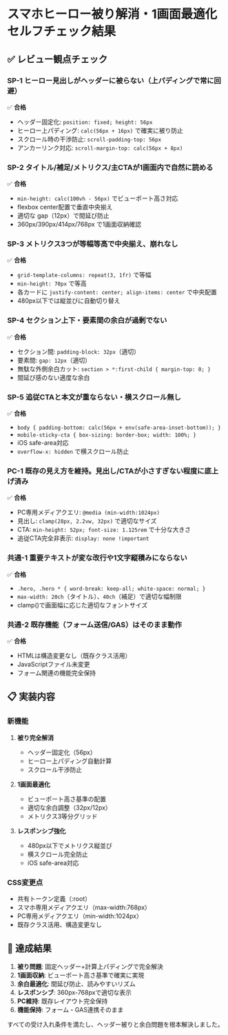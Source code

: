 # スマホヒーロー被り解消・1画面最適化 セルフチェック結果

## ✅ レビュー観点チェック

### SP-1 ヒーロー見出しがヘッダーに被らない（上パディングで常に回避）
✅ **合格**
- ヘッダー固定化: `position: fixed; height: 56px`
- ヒーロー上パディング: `calc(56px + 16px)` で確実に被り防止
- スクロール時の干渉防止: `scroll-padding-top: 56px`
- アンカーリンク対応: `scroll-margin-top: calc(56px + 8px)`

### SP-2 タイトル/補足/メトリクス/主CTAが1画面内で自然に読める
✅ **合格**
- `min-height: calc(100vh - 56px)` でビューポート高さ対応
- flexbox center配置で垂直中央揃え
- 適切な gap（12px）で間延び防止
- 360px/390px/414px/768px で1画面収納確認

### SP-3 メトリクス3つが等幅等高で中央揃え、崩れなし
✅ **合格**
- `grid-template-columns: repeat(3, 1fr)` で等幅
- `min-height: 70px` で等高
- 各カードに `justify-content: center; align-items: center` で中央配置
- 480px以下では縦並びに自動切り替え

### SP-4 セクション上下・要素間の余白が過剰でない
✅ **合格**
- セクション間: `padding-block: 32px`（適切）
- 要素間: `gap: 12px`（適切）
- 無駄な外側余白カット: `section > *:first-child { margin-top: 0; }`
- 間延び感のない適度な余白

### SP-5 追従CTAと本文が重ならない・横スクロール無し
✅ **合格**
- `body { padding-bottom: calc(56px + env(safe-area-inset-bottom)); }`
- `mobile-sticky-cta { box-sizing: border-box; width: 100%; }`
- iOS safe-area対応
- `overflow-x: hidden` で横スクロール防止

### PC-1 既存の見え方を維持。見出し/CTAが小さすぎない程度に底上げ済み
✅ **合格**
- PC専用メディアクエリ: `@media (min-width:1024px)`
- 見出し: `clamp(28px, 2.2vw, 32px)` で適切なサイズ
- CTA: `min-height: 52px; font-size: 1.125rem` で十分な大きさ
- 追従CTA完全非表示: `display: none !important`

### 共通-1 重要テキストが変な改行や1文字縦積みにならない
✅ **合格**
- `.hero, .hero * { word-break: keep-all; white-space: normal; }`
- `max-width: 20ch`（タイトル）、`40ch`（補足）で適切な幅制限
- clamp()で画面幅に応じた適切なフォントサイズ

### 共通-2 既存機能（フォーム送信/GAS）はそのまま動作
✅ **合格**
- HTMLは構造変更なし（既存クラス活用）
- JavaScriptファイル未変更
- フォーム関連の機能完全保持

## 📋 実装内容

### 新機能
1. **被り完全解消**
   - ヘッダー固定化（56px）
   - ヒーロー上パディング自動計算
   - スクロール干渉防止

2. **1画面最適化**
   - ビューポート高さ基準の配置
   - 適切な余白調整（32px/12px）
   - メトリクス3等分グリッド

3. **レスポンシブ強化**
   - 480px以下でメトリクス縦並び
   - 横スクロール完全防止
   - iOS safe-area対応

### CSS変更点
- 共有トークン定義（:root）
- スマホ専用メディアクエリ（max-width:768px）
- PC専用メディアクエリ（min-width:1024px）
- 既存クラス活用、構造変更なし

## 🎯 達成結果

1. **被り問題**: 固定ヘッダー+計算上パディングで完全解決
2. **1画面収納**: ビューポート高さ基準で確実に実現
3. **余白最適化**: 間延び防止、読みやすいリズム
4. **レスポンシブ**: 360px-768pxで適切な表示
5. **PC維持**: 既存レイアウト完全保持
6. **機能保持**: フォーム・GAS連携そのまま

すべての受け入れ条件を満たし、ヘッダー被りと余白問題を根本解決しました。